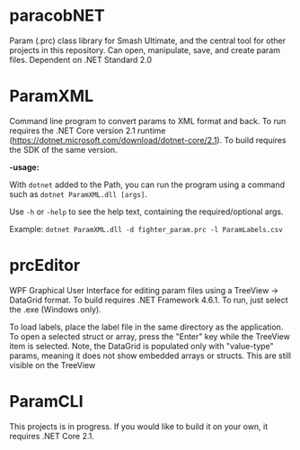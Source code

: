 # paracobNET

Param (.prc) class library for Smash Ultimate, and the central tool for other projects in this repository. Can open, manipulate, save, and create param files. Dependent on .NET Standard 2.0

# ParamXML

Command line program to convert params to XML format and back. To run requires the .NET Core version 2.1 runtime (https://dotnet.microsoft.com/download/dotnet-core/2.1). To build requires the SDK of the same version.

**-usage:**

With `dotnet` added to the Path, you can run the program using a command such as `dotnet ParamXML.dll [args]`.

Use `-h` or `-help` to see the help text, containing the required/optional args.

Example: `dotnet ParamXML.dll -d fighter_param.prc -l ParamLabels.csv`

# prcEditor

WPF Graphical User Interface for editing param files using a TreeView -> DataGrid format. To build requires .NET Framework 4.6.1. To run, just select the .exe (Windows only).

To load labels, place the label file in the same directory as the application. To open a selected struct or array, press the "Enter" key while the TreeView item is selected. Note, the DataGrid is populated only with "value-type" params, meaning it does not show embedded arrays or structs. This are still visible on the TreeView

# ParamCLI

This projects is in progress. If you would like to build it on your own, it requires .NET Core 2.1.
